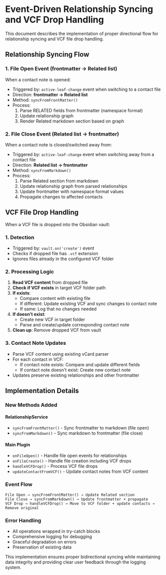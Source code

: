 # Event-Driven Relationship Syncing and VCF Drop Handling

This document describes the implementation of proper directional flow for relationship syncing and VCF file drop handling.

## Relationship Syncing Flow

### 1. File Open Event (frontmatter → Related list)
When a contact note is opened:
- Triggered by: `active-leaf-change` event when switching to a contact file
- Direction: **frontmatter → Related list**
- Method: `syncFromFrontMatter()`
- Process:
  1. Parse RELATED fields from frontmatter (namespace format)
  2. Update relationship graph
  3. Render Related markdown section based on graph

### 2. File Close Event (Related list → frontmatter)  
When a contact note is closed/switched away from:
- Triggered by: `active-leaf-change` event when switching away from a contact file
- Direction: **Related list → frontmatter**
- Method: `syncFromMarkdown()`
- Process:
  1. Parse Related section from markdown
  2. Update relationship graph from parsed relationships
  3. Update frontmatter with namespace format values
  4. Propagate changes to affected contacts

## VCF File Drop Handling

When a VCF file is dropped into the Obsidian vault:

### 1. Detection
- Triggered by: `vault.on('create')` event
- Checks if dropped file has `.vcf` extension
- Ignores files already in the configured VCF folder

### 2. Processing Logic
1. **Read VCF content** from dropped file
2. **Check if VCF exists** in target VCF folder path
3. **If exists**:
   - Compare content with existing file
   - If different: Update existing VCF and sync changes to contact note
   - If same: Log that no changes needed
4. **If doesn't exist**:
   - Create new VCF in target folder
   - Parse and create/update corresponding contact note
5. **Clean up**: Remove dropped VCF from vault

### 3. Contact Note Updates
- Parse VCF content using existing vCard parser
- For each contact in VCF:
  - If contact note exists: Compare and update different fields
  - If contact note doesn't exist: Create new contact note
- Updates preserve existing relationships and other frontmatter

## Implementation Details

### New Methods Added

#### RelationshipService
- `syncFromFrontMatter()` - Sync frontmatter to markdown (file open)
- `syncFromMarkdown()` - Sync markdown to frontmatter (file close)

#### Main Plugin
- `onFileOpen()` - Handle file open events for relationships
- `onFileCreate()` - Handle file creation including VCF drops
- `handleVCFDrop()` - Process VCF file drops
- `updateContactFromVCF()` - Update contact notes from VCF content

### Event Flow
```
File Open → syncFromFrontMatter() → Update Related section
File Close → syncFromMarkdown() → Update frontmatter + propagate
VCF Drop → handleVCFDrop() → Move to VCF folder + update contacts → Remove original
```

### Error Handling
- All operations wrapped in try-catch blocks
- Comprehensive logging for debugging
- Graceful degradation on errors
- Preservation of existing data

This implementation ensures proper bidirectional syncing while maintaining data integrity and providing clear user feedback through the logging system.